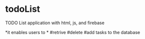 # todoList
TODO List application with html, js, and firebase

*it enables users to *
   #retrive
   #delete
   #add
   tasks to the database
